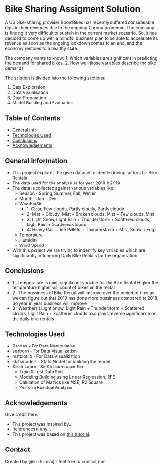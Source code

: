 # Bike Sharing Assigment Solution
A US bike-sharing provider BoomBikes has recently suffered considerable dips in their revenues due to the ongoing Corona pandemic. The company is finding it very difficult to sustain in the current market scenario. So, it has decided to come up with a mindful business plan to be able to accelerate its revenue as soon as the ongoing lockdown comes to an end, and the economy restores to a healthy state.

The company wants to know: 1. Which variables are significant in predicting the demand for shared bikes. 2. How well those variables describe the bike demands

The solution is divided into the following sections:

1. Data Exploration
2. Data Visualisation
3. Data Preparation
4. Model Building and Evaluation

## Table of Contents
* [General Info](#general-information)
* [Technologies Used](#technologies-used)
* [Conclusions](#conclusions)
* [Acknowledgements](#acknowledgements)

<!-- You can include any other section that is pertinent to your problem -->

## General Information
- This project explores the given dataset to idenify driving factors for Bike Rentals 
- The data used for the analysis is for year 2018 & 2019
- The data is collected against various variables like:
	- Season - Spring, Summer, Fall, Winter
	- Month - Jan - Dec 
	- WeatherSit - 
		- 1: Clear, Few clouds, Partly cloudy, Partly cloudy
		- 2: Mist + Cloudy, Mist + Broken clouds, Mist + Few clouds, Mist
		- 3: Light Snow, Light Rain + Thunderstorm + Scattered clouds, Light Rain + Scattered clouds
		- 4: Heavy Rain + Ice Pallets + Thunderstorm + Mist, Snow + Fog)
	- Temprature
	- Humidity
	- Wind Speed
- With this porject we are trying to indentify key variables which are significantly influnecing Daily Bike Rentals for the organization 

## Conclusions
- 1 : Temperature is most significant variable for the Bike Rental Higher the temparature higher will count of bikes on the rental
- 2 : The bussiness of Bike Rental will improve over the period of time as we can figure out that 2019 has done more bussiness compared to 2018. So year in year business will improve
- 3 : Weathersit Light Snow, Light Rain + Thunderstorm + Scattered clouds, Light Rain + Scattered clouds also plays reverse significance on the daily bike rentals

## Technologies Used
- Pandas - For Data Manipulation
- seaborn - For Data Visualization
- matplotlib - For Data Visualization
- statsmodels - Stats Model for building the model
- Scikit Learn - SciKit Learn used For
	- Train & Test Data Split 
	- Modeling Building using Linear Regression, RFE 
	- Calulation of Matrics like MSE, R2 Square
	- Perform Residual Analysis

<!-- As the libraries versions keep on changing, it is recommended to mention the version of library used in this project -->

## Acknowledgements
Give credit here.
- This project was inspired by...
- References if any...
- This project was based on [this tutorial](https://www.example.com).


## Contact
Created by [@nikhilmlai] - feel free to contact me!


<!-- Optional -->
<!-- ## License -->
<!-- This project is open source and available under the [... License](). -->

<!-- You don't have to include all sections - just the one's relevant to your project -->
